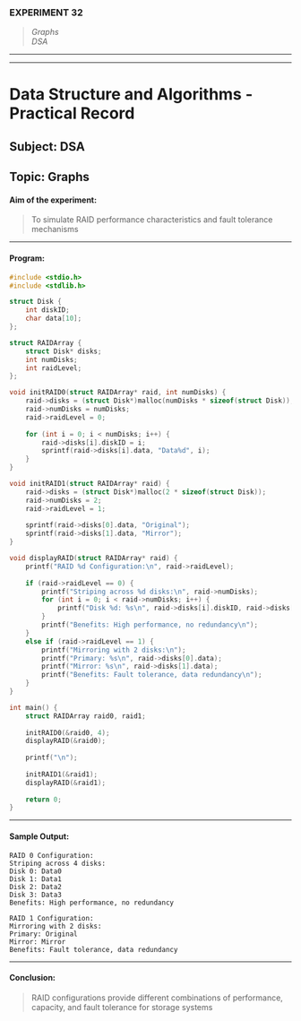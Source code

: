 ### **EXPERIMENT 32**
> *Graphs*  
*DSA*

---
---
# Data Structure and Algorithms - Practical Record

## Subject: DSA
## Topic: Graphs

#### **Aim of the experiment:**
> To simulate RAID performance characteristics and fault tolerance mechanisms

---

#### **Program:**
```c
#include <stdio.h>
#include <stdlib.h>

struct Disk {
    int diskID;
    char data[10];
};

struct RAIDArray {
    struct Disk* disks;
    int numDisks;
    int raidLevel;
};

void initRAID0(struct RAIDArray* raid, int numDisks) {
    raid->disks = (struct Disk*)malloc(numDisks * sizeof(struct Disk));
    raid->numDisks = numDisks;
    raid->raidLevel = 0;
    
    for (int i = 0; i < numDisks; i++) {
        raid->disks[i].diskID = i;
        sprintf(raid->disks[i].data, "Data%d", i);
    }
}

void initRAID1(struct RAIDArray* raid) {
    raid->disks = (struct Disk*)malloc(2 * sizeof(struct Disk));
    raid->numDisks = 2;
    raid->raidLevel = 1;
    
    sprintf(raid->disks[0].data, "Original");
    sprintf(raid->disks[1].data, "Mirror");
}

void displayRAID(struct RAIDArray* raid) {
    printf("RAID %d Configuration:\n", raid->raidLevel);
    
    if (raid->raidLevel == 0) {
        printf("Striping across %d disks:\n", raid->numDisks);
        for (int i = 0; i < raid->numDisks; i++) {
            printf("Disk %d: %s\n", raid->disks[i].diskID, raid->disks[i].data);
        }
        printf("Benefits: High performance, no redundancy\n");
    }
    else if (raid->raidLevel == 1) {
        printf("Mirroring with 2 disks:\n");
        printf("Primary: %s\n", raid->disks[0].data);
        printf("Mirror: %s\n", raid->disks[1].data);
        printf("Benefits: Fault tolerance, data redundancy\n");
    }
}

int main() {
    struct RAIDArray raid0, raid1;
    
    initRAID0(&raid0, 4);
    displayRAID(&raid0);
    
    printf("\n");
    
    initRAID1(&raid1);
    displayRAID(&raid1);
    
    return 0;
}
```

---

#### **Sample Output:**
```
RAID 0 Configuration:
Striping across 4 disks:
Disk 0: Data0
Disk 1: Data1
Disk 2: Data2
Disk 3: Data3
Benefits: High performance, no redundancy

RAID 1 Configuration:
Mirroring with 2 disks:
Primary: Original
Mirror: Mirror
Benefits: Fault tolerance, data redundancy
```

---

#### **Conclusion:**
> RAID configurations provide different combinations of performance, capacity, and fault tolerance for storage systems